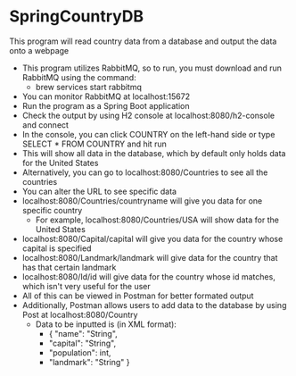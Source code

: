 # SpringCountryDB
This program will read country data from a database and output the data onto a webpage

* This program utilizes RabbitMQ, so to run, you must download and run RabbitMQ using the command:
  * brew services start rabbitmq
* You can monitor RabbitMQ at localhost:15672
* Run the program as a Spring Boot application
* Check the output by using H2 console at localhost:8080/h2-console and connect
* In the console, you can click COUNTRY on the left-hand side or type SELECT * FROM COUNTRY and hit run
* This will show all data in the database, which by default only holds data for the United States
* Alternatively, you can go to localhost:8080/Countries to see all the countries
* You can alter the URL to see specific data
* localhost:8080/Countries/countryname will give you data for one specific country
  * For example, localhost:8080/Countries/USA will show data for the United States
* localhost:8080/Capital/capital will give you data for the country whose capital is specified
* localhost:8080/Landmark/landmark will give data for the country that has that certain landmark
* localhost:8080/Id/id will give data for the country whose id matches, which isn't very useful for the user
* All of this can be viewed in Postman for better formated output
* Additionally, Postman allows users to add data to the database by using Post at localhost:8080/Country
  * Data to be inputted is (in XML format):
    * { "name": "String",
    * "capital": "String",
    * "population": int,
    * "landmark": "String" }
